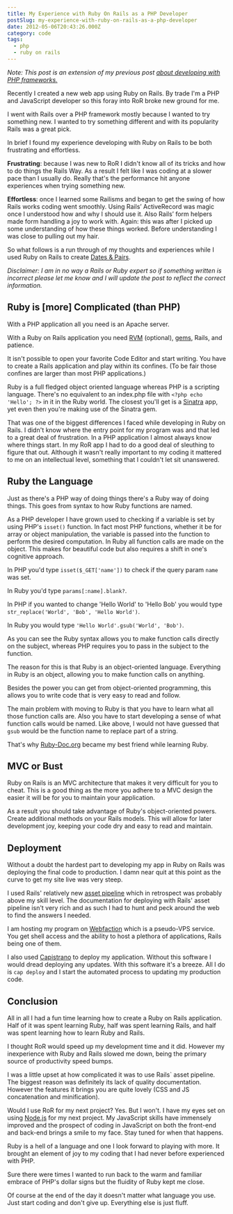 ```yaml
---
title: My Experience with Ruby On Rails as a PHP Developer
postSlug: my-experience-with-ruby-on-rails-as-a-php-developer
date: 2012-05-06T20:43:26.000Z
category: code
tags:
  - php
  - ruby on rails
---
```


<p><em>Note:  This post is an extension of my previous post <a href="http://blog.harrywolff.com/my-experience-with-php-frameworks-yii-codeignitor-and-symfony/" title="My Experience with PHP Frameworks – Yii, CodeIgnitor, and Symfony">about developing with PHP frameworks.</a></em></p>

<p>Recently I created a new web app using Ruby on Rails. By trade I'm a PHP and JavaScript developer so this foray into RoR broke new ground for me.</p>

<p>I went with Rails over a PHP framework mostly because I wanted to try something new. I wanted to try something different and with its popularity Rails was a great pick.</p>

<p>In brief I found my experience developing with Ruby on Rails to be both frustrating and effortless.</p>

<p><strong>Frustrating</strong>:  because I was new to RoR I didn't know all of its tricks and how to do things the Rails Way. As a result I felt like I was coding at a slower pace than I usually do.  Really that's the performance hit anyone experiences when trying something new.</p>

<p><strong>Effortless</strong>:  once I learned some Railisms and began to get the swing of how Rails works coding went smoothly. Using Rails’ ActiveRecord was magic once I understood how and why I should use it. Also Rails’ form helpers made form handling a joy to work with. Again: this was after I picked up some understanding of how these things worked. Before understanding I was close to pulling out my hair.</p>

<p>So what follows is a run through of my thoughts and experiences while I used Ruby on Rails to create <a href="http://datesandpairs.com/">Dates &amp; Pairs</a>.</p>

<p><em>Disclaimer:  I am in no way a Rails or Ruby expert so if something written is incorrect please let me know and I will update the post to reflect the correct information.</em>
<!--more--></p>

<h2>Ruby is [more] Complicated (than PHP)</h2>

<p>With a PHP application all you need is an Apache server.</p>

<p>With a Ruby on Rails application you need <a href="https://rvm.io/">RVM</a> (optional), <a href="http://rubygems.org/">gems</a>, Rails, and patience.</p>

<p>It isn't possible to open your favorite Code Editor and start writing. You have to create a Rails application and play within its confines.  (To be fair those confines are larger than most PHP applications.)</p>

<p>Ruby is a full fledged object oriented language whereas PHP is a scripting language.  There's no equivalent to an index.php file with <code>&lt;?php echo 'Hello'; ?&gt;</code> in it in the Ruby world.  The closest you'll get is a <a href="http://www.sinatrarb.com/">Sinatra</a> app, yet even then you're making use of the Sinatra gem.</p>

<p>That was one of the biggest differences I faced while developing in Ruby on Rails.  I didn't know where the entry point for my program was and that led to a great deal of frustration.  In a PHP application I almost always know where things start.  In my RoR app I had to do a good deal of sleuthing to figure that out.  Although it wasn't really important to my coding it mattered to me on an intellectual level, something that I couldn't let sit unanswered.</p>

<h2>Ruby the Language</h2>

<p>Just as there's a PHP way of doing things there's a Ruby way of doing things.  This goes from syntax to how Ruby functions are named.</p>

<p>As a PHP developer I have grown used to checking if a variable is set by using PHP's <code>isset()</code> function.  In fact most PHP functions, whether it be for array or object manipulation, the variable is passed into the function to perform the desired computation.  In Ruby all function calls are made on the object.  This makes for beautiful code but also requires a shift in one's cognitive approach.</p>

<p>In PHP you'd type <code>isset($_GET['name'])</code> to check if the query param <code>name</code> was set.</p>

<p>In Ruby you'd type <code>params[:name].blank?</code>.</p>

<p>In PHP if you wanted to change 'Hello World' to 'Hello Bob' you would type <code>str_replace('World', 'Bob', 'Hello World')</code>.</p>

<p>In Ruby you would type <code>'Hello World'.gsub('World', 'Bob')</code>.</p>

<p>As you can see the Ruby syntax allows you to make function calls directly on the subject, whereas PHP requires you to pass in the subject to the function.</p>

<p>The reason for this is that Ruby is an object-oriented language.  Everything in Ruby is an object, allowing you to make function calls on anything.</p>

<p>Besides the power you can get from object-oriented programming, this allows you to write code that is very easy to read and follow.</p>

<p>The main problem with moving to Ruby is that you have to learn what all those function calls are.  Also you have to start developing a sense of what function calls would be named.  Like above, I would not have guessed that <code>gsub</code> would be the function name to replace part of a string.</p>

<p>That's why <a href="http://www.ruby-doc.org/">Ruby-Doc.org</a> became my best friend while learning Ruby.</p>

<h2>MVC or Bust</h2>

<p>Ruby on Rails is an MVC architecture that makes it very difficult for you to cheat.  This is a good thing as the more you adhere to a MVC design the easier it will be for you to maintain your application.</p>

<p>As a result you should take advantage of Ruby's object-oriented powers.  Create additional methods on your Rails models.  This will allow for later development joy, keeping your code dry and easy to read and maintain.</p>

<h2>Deployment</h2>

<p>Without a doubt the hardest part to developing my app in Ruby on Rails was deploying the final code to production.  I damn near quit at this point as the curve to get my site live was very steep.</p>

<p>I used Rails' relatively new <a href="http://guides.rubyonrails.org/asset_pipeline.html">asset pipeline</a> which in retrospect was probably above my skill level.  The documentation for deploying with Rails' asset pipeline isn't very rich and as such I had to hunt and peck around the web to find the answers I needed.</p>

<p>I am hosting my program on <a href="http://www.webfaction.com?affiliate=hswolff">Webfaction</a> which is a pseudo-VPS service.  You get shell access and the ability to host a plethora of applications, Rails being one of them.</p>

<p>I also used <a href="https://github.com/capistrano/capistrano">Capistrano</a> to deploy my application.  Without this software I would dread deploying any updates.  With this software it's a breeze.  All I do is <code>cap deploy</code> and I start the automated process to updating my production code.</p>

<h2>Conclusion</h2>

<p>All in all I had a fun time learning how to create a Ruby on Rails application.  Half of it was spent learning Ruby, half was spent learning Rails, and half was spent learning how to learn Ruby and Rails.</p>

<p>I thought RoR would speed up my development time and it did.  However my inexperience with Ruby and Rails slowed me down, being the primary source of productivity speed bumps.</p>

<p>I was a little upset at how complicated it was to use Rails` asset pipeline.  The biggest reason was definitely its lack of quality documentation.  However the features it brings you are quite lovely (CSS and JS concatenation and minification).</p>

<p>Would I use RoR for my next project?  Yes.  But I won't.  I have my eyes set on using <a href="http://nodejs.org/">Node.js</a> for my next project.  My JavaScript skills have immensely improved and the prospect of coding in JavaScript on both the front-end and back-end brings a smile to my face.  Stay tuned for when that happens.</p>

<p>Ruby is a hell of a language and one I look forward to playing with more.  It brought an element of joy to my coding that I had never before experienced with PHP.</p>

<p>Sure there were times I wanted to run back to the warm and familiar embrace of PHP's dollar signs but the fluidity of Ruby kept me close.</p>

<p>Of course at the end of the day it doesn't matter what language you use.  Just start coding and don't give up.  Everything else is just fluff.</p>
